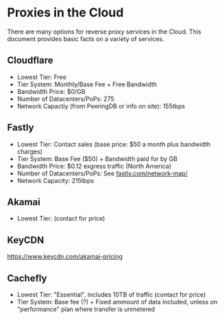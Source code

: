 # Proxies in the Cloud

There are many options for reverse proxy services in the Cloud. This document provides basic facts on a variety of services.

## Cloudflare

* Lowest Tier: Free
* Tier System: Monthly/Base Fee + Free Bandwidth
* Bandwidth Price: $0/GB
* Number of Datacenters/PoPs: 275
* Network Capactiy (from PeeringDB or info on site): 155tbps

## Fastly

* Lowest Tier: Contact sales (base price: $50 a month plus bandwidth charges)
* Tier System: Base Fee ($50) + Bandwidth paid for by GB
* Bandwidth Price: $0.12 exgress traffic (North America)
* Number of Datacenters/PoPs: See [fastly.com/network-map/](https://www.fastly.com/network-map/)
* Network Capacity: 215tbps

## Akamai

* Lowest Tier: (contact for price)

## KeyCDN
https://www.keycdn.com/akamai-pricing

## Cachefly

* Lowest Tier: "Essential", includes 10TB of traffic (contact for price)
* Tier System: Base fee (?) + Fixed ammount of data included, unless on "performance" plan where transfer is unmetered